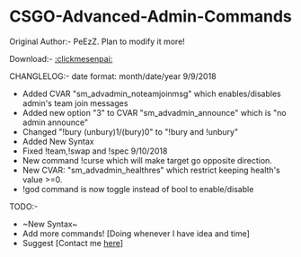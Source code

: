 # CSGO-Advanced-Admin-Commands
Original Author:- PeEzZ. Plan to modify it more!

Download:- [:clickmesenpai:](https://github.com/Cruze03/CSGO-Advanced-Admin-Commands/releases)


CHANGLELOG:-
date format: month/date/year
9/9/2018
* Added CVAR "sm_advadmin_noteamjoinmsg" which enables/disables admin's team join messages
* Added new option "3" to CVAR "sm_advadmin_announce" which is "no admin announce"
* Changed "!bury (unbury)1/(bury)0" to "!bury and !unbury"
* Added New Syntax
* Fixed !team,!swap and !spec
9/10/2018
* New command !curse which will make target go opposite direction.
* New CVAR: "sm_advadmin_healthres" which restrict keeping health's value >=0.
* !god command is now toggle instead of bool to enable/disable

TODO:-
* ~New Syntax~
* Add more commands! [Doing whenever I have idea and time] 
* Suggest [Contact me [here](http://steamcommunity.com/profiles/76561198132924835)]
